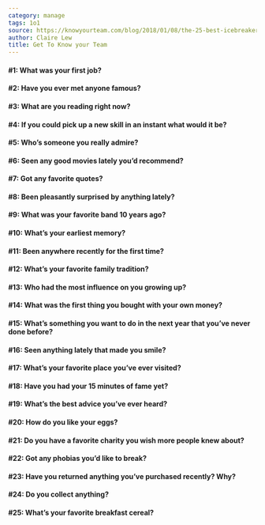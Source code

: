 ```yaml
---
category: manage
tags: 1o1
source: https://knowyourteam.com/blog/2018/01/08/the-25-best-icebreaker-questions-for-team-building-at-work/
author: Claire Lew
title: Get To Know your Team
---
```





#### #1: What was your first job?
#### #2: Have you ever met anyone famous?
#### #3: What are you reading right now?
#### #4: If you could pick up a new skill in an instant what would it be?
#### #5: Who’s someone you really admire?
#### #6: Seen any good movies lately you’d recommend?
#### #7: Got any favorite quotes?
#### #8: Been pleasantly surprised by anything lately?
#### #9: What was your favorite band 10 years ago?
#### #10: What’s your earliest memory?
#### #11: Been anywhere recently for the first time?
#### #12: What’s your favorite family tradition?
#### #13: Who had the most influence on you growing up?
#### #14: What was the first thing you bought with your own money?
#### #15: What’s something you want to do in the next year that you’ve never done before?
#### #16: Seen anything lately that made you smile?
#### #17: What’s your favorite place you’ve ever visited?
#### #18: Have you had your 15 minutes of fame yet?
#### #19: What’s the best advice you’ve ever heard?
#### #20: How do you like your eggs?
#### #21: Do you have a favorite charity you wish more people knew about?
#### #22: Got any phobias you’d like to break?
#### #23: Have you returned anything you’ve purchased recently? Why?
#### #24: Do you collect anything?
#### #25: What’s your favorite breakfast cereal?
